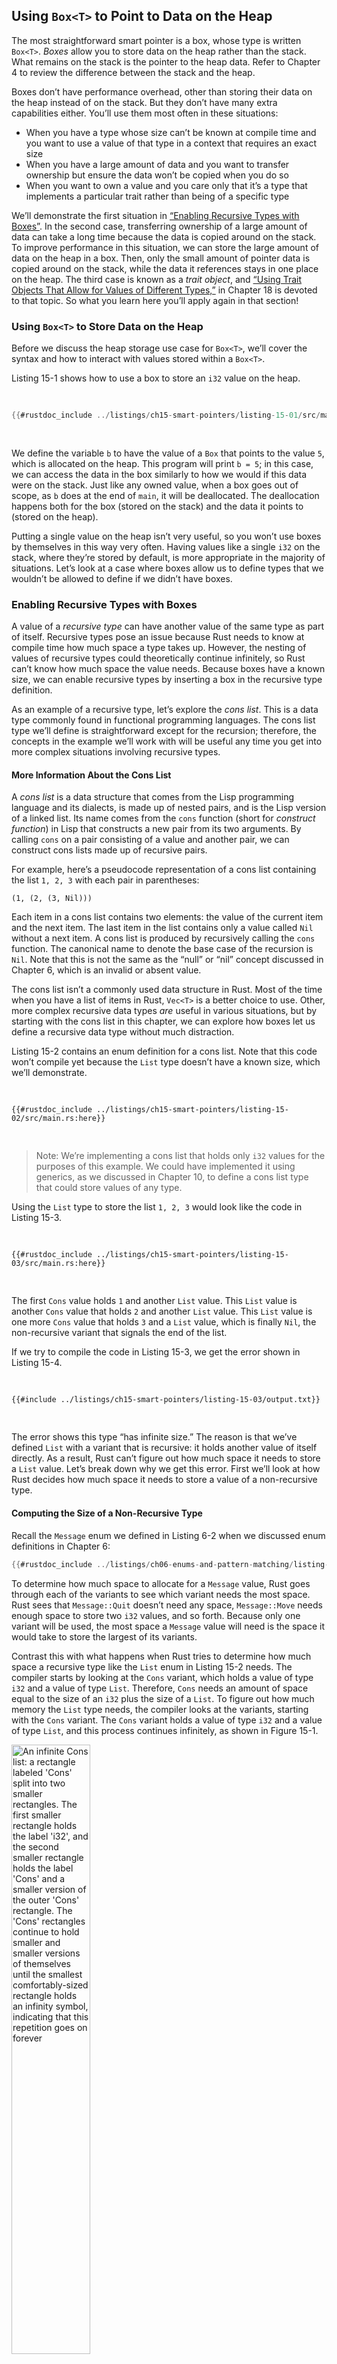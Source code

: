 ## Using `Box<T>` to Point to Data on the Heap

The most straightforward smart pointer is a box, whose type is written
`Box<T>`. _Boxes_ allow you to store data on the heap rather than the stack.
What remains on the stack is the pointer to the heap data. Refer to Chapter 4
to review the difference between the stack and the heap.

Boxes don’t have performance overhead, other than storing their data on the
heap instead of on the stack. But they don’t have many extra capabilities
either. You’ll use them most often in these situations:

- When you have a type whose size can’t be known at compile time and you want
  to use a value of that type in a context that requires an exact size
- When you have a large amount of data and you want to transfer ownership but
  ensure the data won’t be copied when you do so
- When you want to own a value and you care only that it’s a type that
  implements a particular trait rather than being of a specific type

We’ll demonstrate the first situation in [“Enabling Recursive Types with
Boxes”](#enabling-recursive-types-with-boxes)<!-- ignore -->. In the second
case, transferring ownership of a large amount of data can take a long time
because the data is copied around on the stack. To improve performance in this
situation, we can store the large amount of data on the heap in a box. Then,
only the small amount of pointer data is copied around on the stack, while the
data it references stays in one place on the heap. The third case is known as a
_trait object_, and [“Using Trait Objects That Allow for Values of Different
Types,”][trait-objects]<!-- ignore --> in Chapter 18 is devoted to that topic.
So what you learn here you’ll apply again in that section!

### Using `Box<T>` to Store Data on the Heap

Before we discuss the heap storage use case for `Box<T>`, we’ll cover the
syntax and how to interact with values stored within a `Box<T>`.

Listing 15-1 shows how to use a box to store an `i32` value on the heap.

<Listing number="15-1" file-name="src/main.rs" caption="Storing an `i32` value on the heap using a box">

```rust
{{#rustdoc_include ../listings/ch15-smart-pointers/listing-15-01/src/main.rs}}
```

</Listing>

We define the variable `b` to have the value of a `Box` that points to the
value `5`, which is allocated on the heap. This program will print `b = 5`; in
this case, we can access the data in the box similarly to how we would if this
data were on the stack. Just like any owned value, when a box goes out of
scope, as `b` does at the end of `main`, it will be deallocated. The
deallocation happens both for the box (stored on the stack) and the data it
points to (stored on the heap).

Putting a single value on the heap isn’t very useful, so you won’t use boxes by
themselves in this way very often. Having values like a single `i32` on the
stack, where they’re stored by default, is more appropriate in the majority of
situations. Let’s look at a case where boxes allow us to define types that we
wouldn’t be allowed to define if we didn’t have boxes.

### Enabling Recursive Types with Boxes

A value of a _recursive type_ can have another value of the same type as part of
itself. Recursive types pose an issue because Rust needs to know at compile time
how much space a type takes up. However, the nesting of values of recursive
types could theoretically continue infinitely, so Rust can’t know how much space
the value needs. Because boxes have a known size, we can enable recursive types
by inserting a box in the recursive type definition.

As an example of a recursive type, let’s explore the _cons list_. This is a data
type commonly found in functional programming languages. The cons list type
we’ll define is straightforward except for the recursion; therefore, the
concepts in the example we’ll work with will be useful any time you get into
more complex situations involving recursive types.

#### More Information About the Cons List

A _cons list_ is a data structure that comes from the Lisp programming language
and its dialects, is made up of nested pairs, and is the Lisp version of a
linked list. Its name comes from the `cons` function (short for _construct
function_) in Lisp that constructs a new pair from its two arguments. By
calling `cons` on a pair consisting of a value and another pair, we can
construct cons lists made up of recursive pairs.

For example, here’s a pseudocode representation of a cons list containing the
list `1, 2, 3` with each pair in parentheses:

```text
(1, (2, (3, Nil)))
```

Each item in a cons list contains two elements: the value of the current item
and the next item. The last item in the list contains only a value called `Nil`
without a next item. A cons list is produced by recursively calling the `cons`
function. The canonical name to denote the base case of the recursion is `Nil`.
Note that this is not the same as the “null” or “nil” concept discussed in
Chapter 6, which is an invalid or absent value.

The cons list isn’t a commonly used data structure in Rust. Most of the time
when you have a list of items in Rust, `Vec<T>` is a better choice to use.
Other, more complex recursive data types _are_ useful in various situations,
but by starting with the cons list in this chapter, we can explore how boxes
let us define a recursive data type without much distraction.

Listing 15-2 contains an enum definition for a cons list. Note that this code
won’t compile yet because the `List` type doesn’t have a known size, which
we’ll demonstrate.

<Listing number="15-2" file-name="src/main.rs" caption="The first attempt at defining an enum to represent a cons list data structure of `i32` values">

```rust,ignore,does_not_compile
{{#rustdoc_include ../listings/ch15-smart-pointers/listing-15-02/src/main.rs:here}}
```

</Listing>

> Note: We’re implementing a cons list that holds only `i32` values for the
> purposes of this example. We could have implemented it using generics, as we
> discussed in Chapter 10, to define a cons list type that could store values of
> any type.

Using the `List` type to store the list `1, 2, 3` would look like the code in
Listing 15-3.

<Listing number="15-3" file-name="src/main.rs" caption="Using the `List` enum to store the list `1, 2, 3`">

```rust,ignore,does_not_compile
{{#rustdoc_include ../listings/ch15-smart-pointers/listing-15-03/src/main.rs:here}}
```

</Listing>

The first `Cons` value holds `1` and another `List` value. This `List` value is
another `Cons` value that holds `2` and another `List` value. This `List` value
is one more `Cons` value that holds `3` and a `List` value, which is finally
`Nil`, the non-recursive variant that signals the end of the list.

If we try to compile the code in Listing 15-3, we get the error shown in
Listing 15-4.

<Listing number="15-4" caption="The error we get when attempting to define a recursive enum">

```console
{{#include ../listings/ch15-smart-pointers/listing-15-03/output.txt}}
```

</Listing>

The error shows this type “has infinite size.” The reason is that we’ve defined
`List` with a variant that is recursive: it holds another value of itself
directly. As a result, Rust can’t figure out how much space it needs to store a
`List` value. Let’s break down why we get this error. First we’ll look at how
Rust decides how much space it needs to store a value of a non-recursive type.

#### Computing the Size of a Non-Recursive Type

Recall the `Message` enum we defined in Listing 6-2 when we discussed enum
definitions in Chapter 6:

```rust
{{#rustdoc_include ../listings/ch06-enums-and-pattern-matching/listing-06-02/src/main.rs:here}}
```

To determine how much space to allocate for a `Message` value, Rust goes
through each of the variants to see which variant needs the most space. Rust
sees that `Message::Quit` doesn’t need any space, `Message::Move` needs enough
space to store two `i32` values, and so forth. Because only one variant will be
used, the most space a `Message` value will need is the space it would take to
store the largest of its variants.

Contrast this with what happens when Rust tries to determine how much space a
recursive type like the `List` enum in Listing 15-2 needs. The compiler starts
by looking at the `Cons` variant, which holds a value of type `i32` and a value
of type `List`. Therefore, `Cons` needs an amount of space equal to the size of
an `i32` plus the size of a `List`. To figure out how much memory the `List`
type needs, the compiler looks at the variants, starting with the `Cons`
variant. The `Cons` variant holds a value of type `i32` and a value of type
`List`, and this process continues infinitely, as shown in Figure 15-1.

<img alt="An infinite Cons list: a rectangle labeled 'Cons' split into two smaller rectangles. The first smaller rectangle holds the label 'i32', and the second smaller rectangle holds the label 'Cons' and a smaller version of the outer 'Cons' rectangle. The 'Cons' rectangles continue to hold smaller and smaller versions of themselves until the smallest comfortably-sized rectangle holds an infinity symbol, indicating that this repetition goes on forever" src="img/trpl15-01.svg" class="center" style="width: 50%;" />

<span class="caption">Figure 15-1: An infinite `List` consisting of infinite
`Cons` variants</span>

#### Using `Box<T>` to Get a Recursive Type with a Known Size

Because Rust can’t figure out how much space to allocate for recursively
defined types, the compiler gives an error with this helpful suggestion:

<!-- manual-regeneration
after doing automatic regeneration, look at listings/ch15-smart-pointers/listing-15-03/output.txt and copy the relevant line
-->

```text
help: insert some indirection (e.g., a `Box`, `Rc`, or `&`) to break the cycle
  |
2 |     Cons(i32, Box<List>),
  |               ++++    +
```

In this suggestion, _indirection_ means that instead of storing a value
directly, we should change the data structure to store the value indirectly by
storing a pointer to the value instead.

Because a `Box<T>` is a pointer, Rust always knows how much space a `Box<T>`
needs: a pointer’s size doesn’t change based on the amount of data it’s
pointing to. This means we can put a `Box<T>` inside the `Cons` variant instead
of another `List` value directly. The `Box<T>` will point to the next `List`
value that will be on the heap rather than inside the `Cons` variant.
Conceptually, we still have a list, created with lists holding other lists, but
this implementation is now more like placing the items next to one another
rather than inside one another.

We can change the definition of the `List` enum in Listing 15-2 and the usage
of the `List` in Listing 15-3 to the code in Listing 15-5, which will compile.

<Listing number="15-5" file-name="src/main.rs" caption="Definition of `List` that uses `Box<T>` in order to have a known size">

```rust
{{#rustdoc_include ../listings/ch15-smart-pointers/listing-15-05/src/main.rs}}
```

</Listing>

The `Cons` variant needs the size of an `i32` plus the space to store the
box’s pointer data. The `Nil` variant stores no values, so it needs less space
on the stack than the `Cons` variant. We now know that any `List` value will
take up the size of an `i32` plus the size of a box’s pointer data. By using a
box, we’ve broken the infinite, recursive chain, so the compiler can figure out
the size it needs to store a `List` value. Figure 15-2 shows what the `Cons`
variant looks like now.

<img alt="A rectangle labeled 'Cons' split into two smaller rectangles. The first smaller rectangle holds the label 'i32', and the second smaller rectangle holds the label 'Box' with one inner rectangle that contains the label 'usize', representing the finite size of the box's pointer" src="img/trpl15-02.svg" class="center" />

<span class="caption">Figure 15-2: A `List` that is not infinitely sized
because `Cons` holds a `Box`</span>

Boxes provide only the indirection and heap allocation; they don’t have any
other special capabilities, like those we’ll see with the other smart pointer
types. They also don’t have the performance overhead that these special
capabilities incur, so they can be useful in cases like the cons list where the
indirection is the only feature we need. We’ll look at more use cases for boxes
in Chapter 18.

The `Box<T>` type is a smart pointer because it implements the `Deref` trait,
which allows `Box<T>` values to be treated like references. When a `Box<T>`
value goes out of scope, the heap data that the box is pointing to is cleaned
up as well because of the `Drop` trait implementation. These two traits will be
even more important to the functionality provided by the other smart pointer
types we’ll discuss in the rest of this chapter. Let’s explore these two traits
in more detail.

[trait-objects]: ch18-02-trait-objects.html#using-trait-objects-that-allow-for-values-of-different-types
